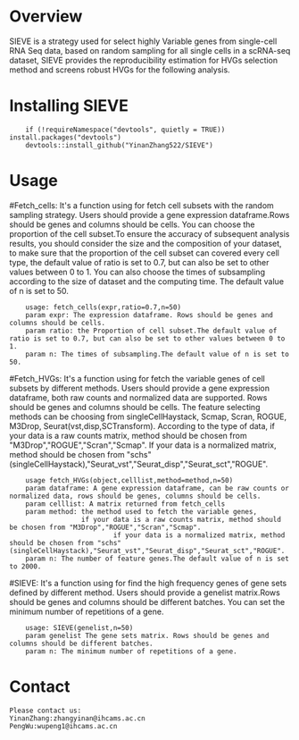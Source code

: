 # Overview
   SIEVE is a strategy used for select highly Variable genes from single-cell RNA Seq data, based on random sampling for all single cells in a scRNA-seq dataset, SIEVE provides the reproducibility estimation for HVGs selection method and screens robust HVGs for the following analysis.

# Installing SIEVE
		if (!requireNamespace("devtools", quietly = TRUE)) install.packages("devtools")
		devtools::install_github("YinanZhang522/SIEVE")

# Usage
#Fetch_cells: It's a function using for fetch cell subsets with the random sampling strategy. 
Users should provide a gene expression dataframe.Rows should be genes and columns should be cells. 
		You can choose the proportion of the cell subset.To ensure the accuracy of subsequent analysis results, 
	you should consider the size and the composition of your dataset, to make sure that the proportion of the cell subset can covered every cell type, 
	the default value of ratio is set to 0.7, but can also be set to other values between 0 to 1. 
	        You can also choose the times of subsampling according to the size of dataset and the computing time. The default value of n is set to 50. 
   
		usage: fetch_cells(expr,ratio=0.7,n=50)
		param expr: The expression dataframe. Rows should be genes and columns should be cells.
		param ratio: the Proportion of cell subset.The default value of ratio is set to 0.7, but can also be set to other values between 0 to 1.
		param n: The times of subsampling.The default value of n is set to 50.  

  
#Fetch_HVGs: It's a function using for fetch the variable genes of cell subsets by different methods.
		Users should provide a gene expression dataframe, both raw counts and normalized data are supported. 
		Rows should be genes and columns should be cells. 
		The feature selecting methods can be choosing from singleCellHaystack, Scmap, Scran, ROGUE, M3Drop, Seurat(vst,disp,SCTransform).
		According to the type of data, 
	if your data is a raw counts matrix, method should be chosen from "M3Drop","ROGUE","Scran","Scmap".
	If your data is a normalized matrix, method should be chosen from "schs"(singleCellHaystack),"Seurat_vst","Seurat_disp","Seurat_sct","ROGUE".
				
		usage fetch_HVGs(object,celllist,method=method,n=50)
		param dataframe: A gene expression dataframe, can be raw counts or normalized data, rows should be genes, columns should be cells.
		param celllist: A matrix returned from fetch_cells
		param method: the method used to fetch the variable genes,
		              if your data is a raw counts matrix, method should be chosen from "M3Drop","ROGUE","Scran","Scmap".
                              if your data is a normalized matrix, method should be chosen from "schs"(singleCellHaystack),"Seurat_vst","Seurat_disp","Seurat_sct","ROGUE".
		param n: The number of feature genes.The default value of n is set to 2000.


#SIEVE: It's a function using for find the high frequency genes of gene sets defined by different method. 
		Users should provide a genelist matrix.Rows should be genes and columns should be different batches. 
		You can set the minimum number of repetitions of a gene. 

		usage: SIEVE(genelist,n=50)
		param genelist The gene sets matrix. Rows should be genes and columns should be different batches.
		param n: The minimum number of repetitions of a gene.




# Contact
	Please contact us:
	YinanZhang:zhangyinan@ihcams.ac.cn
	PengWu:wupeng1@ihcams.ac.cn

